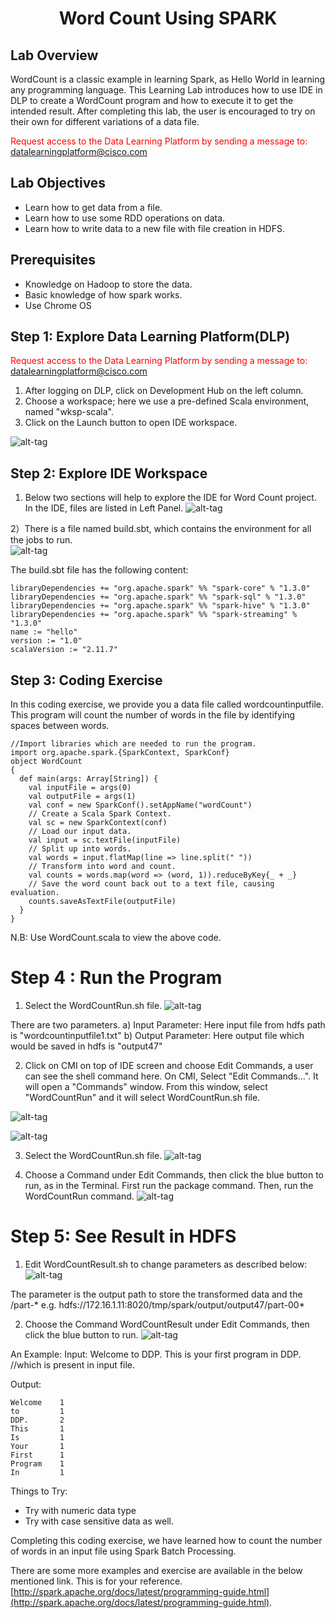 # <center>Word Count Using SPARK</center>

## Lab Overview

WordCount is a classic example in learning Spark, as Hello World in learning any programming language. This Learning Lab introduces how to use IDE in DLP to create a WordCount program and how to execute it to get the intended result. After completing this lab, the user is encouraged to try on their own for different variations of a data file. 

<font color='red'>Request access to the Data Learning Platform by sending a message to:</font> [datalearningplatform@cisco.com](mailto:datalearningplatform@cisco.com)

## Lab Objectives

* Learn how to get data from a file.
* Learn how to use some RDD operations on data.
* Learn how to write data to a new file with file creation in HDFS.


## Prerequisites

* Knowledge on Hadoop to store the data.
* Basic knowledge of how spark works.
* Use Chrome OS


## Step 1: Explore Data Learning Platform(DLP)

<font color='red'>Request access to the Data Learning Platform by sending a message to:</font> [datalearningplatform@cisco.com](mailto:datalearningplatform@cisco.com)

1)	After logging on DLP, click on Development Hub on the left column.<br>
2)	Choose a workspace; here we use a pre-defined Scala environment, named "wksp-scala".<br>
3)	Click on the Launch button to open IDE workspace.<br>

![alt-tag](https://github.com/prakdutt/data-dev-learning-labs/blob/master/labs/word-count-using-spark/assets/images/steps1.PNG?raw=true)

## Step 2: Explore IDE Workspace

1)	Below two sections will help to explore the IDE for Word Count project. In the IDE, files are listed in Left Panel.
![alt-tag](https://github.com/prakdutt/data-dev-learning-labs/blob/master/labs/word-count-using-spark/assets/images/step2.png?raw=true)

2）There is a file named build.sbt, which contains the environment for all the jobs to run.<br>
![alt-tag](https://github.com/prakdutt/data-dev-learning-labs/blob/master/labs/word-count-using-spark/assets/images/step4.PNG?raw=true)

The build.sbt file has the following content:<br>
 ```
 libraryDependencies += "org.apache.spark" %% "spark-core" % "1.3.0"
 libraryDependencies += "org.apache.spark" %% "spark-sql" % "1.3.0"
 libraryDependencies += "org.apache.spark" %% "spark-hive" % "1.3.0"
 libraryDependencies += "org.apache.spark" %% "spark-streaming" % "1.3.0"
 name := "hello" 
 version := "1.0"
 scalaVersion := "2.11.7"
 ```

## Step 3: Coding Exercise

In this coding exercise, we provide you a data file called wordcountinputfile.<br>
This program will count the number of words in the file by identifying spaces between words. 

```
//Import libraries which are needed to run the program. 
import org.apache.spark.{SparkContext, SparkConf}
object WordCount
{
  def main(args: Array[String]) {
    val inputFile = args(0)
    val outputFile = args(1)
    val conf = new SparkConf().setAppName("wordCount")
    // Create a Scala Spark Context.
    val sc = new SparkContext(conf)
    // Load our input data.
    val input = sc.textFile(inputFile)
    // Split up into words.
    val words = input.flatMap(line => line.split(" "))
    // Transform into word and count.
    val counts = words.map(word => (word, 1)).reduceByKey{_ + _}
    // Save the word count back out to a text file, causing evaluation.
    counts.saveAsTextFile(outputFile)
  }
}
```
N.B: Use WordCount.scala to view the above code. 

# Step 4 :  Run the Program

1) Select the WordCountRun.sh file.
![alt-tag](https://github.com/prakdutt/data-dev-learning-labs/blob/master/labs/word-count-using-spark/assets/images/Step7.PNG?raw=true)

There are two parameters. 
a) Input Parameter: Here input file from hdfs path is "wordcountinputfile1.txt"
b) Output Parameter: Here output file which would be saved in hdfs is "output47"

2)	Click on CMI on top of IDE screen and choose Edit Commands, a user can see the shell command here. 
On CMI, Select "Edit Commands...". It will open a "Commands" window. From this window, select "WordCountRun" and it will select WordCountRun.sh file.

![alt-tag](https://github.com/prakdutt/data-dev-learning-labs/blob/master/labs/word-count-using-spark/assets/images/step5.PNG?raw=true)

![alt-tag](https://github.com/prakdutt/data-dev-learning-labs/blob/master/labs/word-count-using-spark/assets/images/Step6.PNG?raw=true)

3) Select the WordCountRun.sh file.
![alt-tag](https://github.com/prakdutt/data-dev-learning-labs/blob/master/labs/word-count-using-spark/assets/images/Step7.PNG?raw=true)

4)	Choose a Command under Edit Commands, then click the blue button   to run, as in the Terminal.
First run the package command.
Then, run the WordCountRun command.
![alt-tag](https://github.com/prakdutt/data-dev-learning-labs/blob/master/labs/word-count-using-spark/assets/images/Step8.PNG?raw=true)

# Step 5: See Result in HDFS
1) Edit WordCountResult.sh to change parameters as described below:
![alt-tag](https://github.com/prakdutt/data-dev-learning-labs/blob/master/labs/word-count-using-spark/assets/images/Step9.png?raw=true)

The parameter is the output path to store the transformed data and the /part-*
e.g. hdfs://172.16.1.11:8020/tmp/spark/output/output47/part-00*

2)  Choose the Command WordCountResult under Edit Commands, then click the blue button to run.
![alt-tag](https://github.com/prakdutt/data-dev-learning-labs/blob/master/labs/word-count-using-spark/assets/images/step4.jpg?raw=true)

An Example:
Input: Welcome to DDP. This is your first program in DDP. //which is present in input file.

Output: 

```
Welcome    1
to         1
DDP.       2
This       1
Is         1
Your       1
First      1
Program    1
In         1
```
Things to Try:

* Try with numeric data type
* Try with case sensitive data as well.

Completing this coding exercise, we have learned how to count the number of words in an input file using Spark Batch Processing. <br>

There are some more examples and exercise are available in the below mentioned link. This is for your reference.
[http://spark.apache.org/docs/latest/programming-guide.html](http://spark.apache.org/docs/latest/programming-guide.html).
